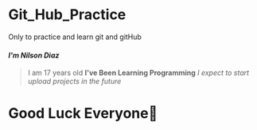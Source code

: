 # Git_Hub_Practice
Only to practice and learn git and gitHub

#### *I'm Nilson Diaz*
> I am 17 years old
**I've Been Learning Programming**
*I expect  to start  upload projects in the future*

# Good Luck Everyone🖤
